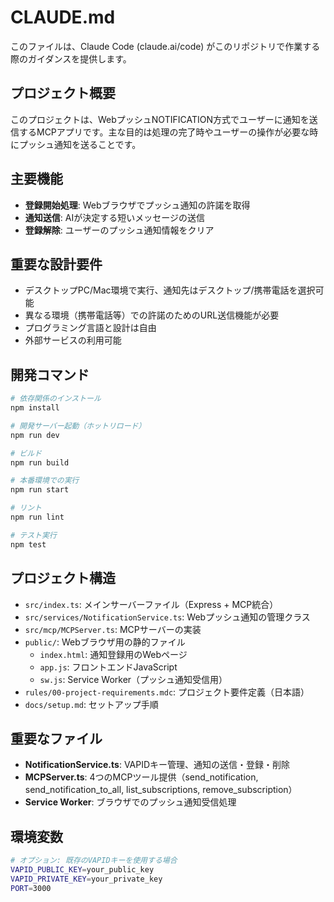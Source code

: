 # CLAUDE.md

このファイルは、Claude Code (claude.ai/code) がこのリポジトリで作業する際のガイダンスを提供します。

## プロジェクト概要

このプロジェクトは、WebプッシュNOTIFICATION方式でユーザーに通知を送信するMCPアプリです。主な目的は処理の完了時やユーザーの操作が必要な時にプッシュ通知を送ることです。

## 主要機能

- **登録開始処理**: Webブラウザでプッシュ通知の許諾を取得
- **通知送信**: AIが決定する短いメッセージの送信
- **登録解除**: ユーザーのプッシュ通知情報をクリア

## 重要な設計要件

- デスクトップPC/Mac環境で実行、通知先はデスクトップ/携帯電話を選択可能
- 異なる環境（携帯電話等）での許諾のためのURL送信機能が必要
- プログラミング言語と設計は自由
- 外部サービスの利用可能

## 開発コマンド

```bash
# 依存関係のインストール
npm install

# 開発サーバー起動（ホットリロード）
npm run dev

# ビルド
npm run build

# 本番環境での実行
npm run start

# リント
npm run lint

# テスト実行
npm test
```

## プロジェクト構造

- `src/index.ts`: メインサーバーファイル（Express + MCP統合）
- `src/services/NotificationService.ts`: Webプッシュ通知の管理クラス
- `src/mcp/MCPServer.ts`: MCPサーバーの実装
- `public/`: Webブラウザ用の静的ファイル
  - `index.html`: 通知登録用のWebページ
  - `app.js`: フロントエンドJavaScript
  - `sw.js`: Service Worker（プッシュ通知受信用）
- `rules/00-project-requirements.mdc`: プロジェクト要件定義（日本語）
- `docs/setup.md`: セットアップ手順

## 重要なファイル

- **NotificationService.ts**: VAPIDキー管理、通知の送信・登録・削除
- **MCPServer.ts**: 4つのMCPツール提供（send_notification, send_notification_to_all, list_subscriptions, remove_subscription）
- **Service Worker**: ブラウザでのプッシュ通知受信処理

## 環境変数

```bash
# オプション: 既存のVAPIDキーを使用する場合
VAPID_PUBLIC_KEY=your_public_key
VAPID_PRIVATE_KEY=your_private_key
PORT=3000
```